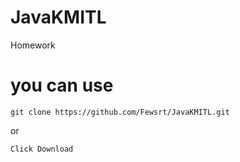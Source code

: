 # JavaKMITL
Homework

# you can use

```
git clone https://github.com/Fewsrt/JavaKMITL.git
```
or

```
Click Download
```